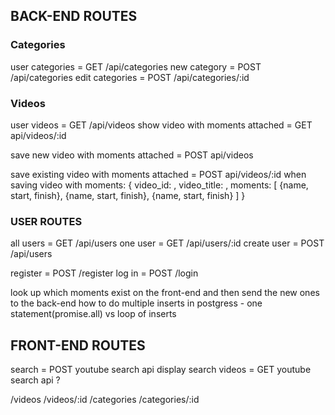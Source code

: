 ## BACK-END ROUTES

### Categories
user categories = GET /api/categories
new category = POST /api/categories
edit categories = POST /api/categories/:id


### Videos
user videos = GET /api/videos
show video with moments attached = GET api/videos/:id

save new video with moments attached = POST api/videos

save existing video with moments attached = 
POST api/videos/:id
when saving video with moments:
{
  video_id: ,
  video_title: ,
  moments: 
  [
    {name, start, finish},
    {name, start, finish},
    {name, start, finish}
  ]
}

### USER ROUTES
all users = GET /api/users
one user = GET /api/users/:id
create user = POST /api/users

register = POST /register
log in = POST /login

look up which moments exist on the front-end and then send the new ones to the back-end
how to do multiple inserts in postgress - one statement(promise.all) vs loop of inserts


## FRONT-END ROUTES

search = POST youtube search api
display search videos = GET youtube search api ?


/videos
/videos/:id
/categories
/categories/:id